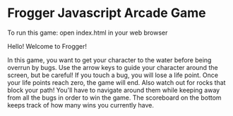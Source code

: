 Frogger Javascript Arcade Game
===============================

To run this game: open index.html in your web browser


Hello! Welcome to Frogger!

In this game, you want to get your character to the water before being overrun by bugs. Use the arrow keys to guide your character around the screen, 
but be careful! If you touch a bug, you will lose a life point. Once your life points reach zero, the game will end. Also watch out for rocks that 
block your path! You'll have to navigate around them while keeping away from all the bugs in order to win the game. The scoreboard on the bottom keeps 
track of how many wins you currently have.